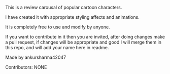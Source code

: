 This is a review carousal of popular cartoon characters.

I have created it with appropriate styling affects and animations.

It is completely free to use and modify by anyone.

If you want to contribute in it then you are invited,
after doing changes make a pull request,
if changes will be appropriate and good I will merge them in this repo,
and will add your name here in readme.


Made by ankursharma42047

Contributors:
NONE